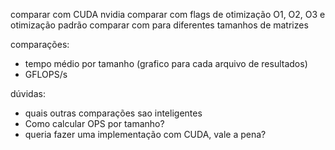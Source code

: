 comparar com CUDA nvidia
comparar com flags de otimização O1, O2, O3 e otimização padrão
comparar com para diferentes tamanhos de matrizes

comparações:
- tempo médio por tamanho (grafico para cada arquivo de resultados)
- GFLOPS/s

dúvidas:
- quais outras comparações sao inteligentes
- Como calcular OPS por tamanho?
- queria fazer uma implementação com CUDA, vale a pena?